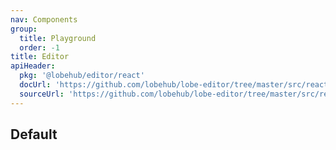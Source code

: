 ```yaml
---
nav: Components
group:
  title: Playground
  order: -1
title: Editor
apiHeader:
  pkg: '@lobehub/editor/react'
  docUrl: 'https://github.com/lobehub/lobe-editor/tree/master/src/react/Editor/index.md'
  sourceUrl: 'https://github.com/lobehub/lobe-editor/tree/master/src/react/Editor/index.ts'
---
```


## Default

<code src="./demos/index.tsx" nopadding iframe></code>
